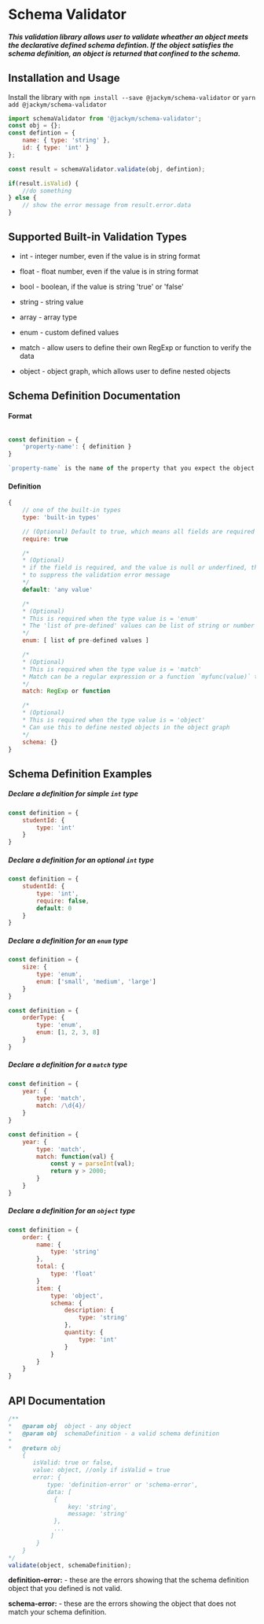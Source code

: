 # Schema Validator
##### This validation library allows user to validate wheather an object meets the declarative defined schema defintion. If the object satisfies the schema definition, an object is returned that confined to the schema.

## Installation and Usage
Install the library with `npm install --save @jackym/schema-validator` or `yarn add @jackym/schema-validator`

```javascript
import schemaValidator from '@jackym/schema-validator';
const obj = {};
const defintion = {
    name: { type: 'string' },
    id: { type: 'int' }
};

const result = schemaValidator.validate(obj, defintion);

if(result.isValid) {
    //do something
} else {
    // show the error message from result.error.data
}
```

## Supported Built-in Validation Types
* int - integer number, even if the value is in string format

* float - float number, even if the value is in string format

* bool - boolean, if the value is string 'true' or 'false'

* string - string value

* array - array type

* enum - custom defined values

* match - allow users to define their own RegExp or function to verify the data

* object - object graph, which allows user to define nested objects

## Schema Definition Documentation
#### Format
```javascript

const definition = {
    'property-name': { definition }
}

`property-name` is the name of the property that you expect the object to have
```


#### Definition
```javascript
{
    // one of the built-in types
    type: 'built-in types'

    // (Optional) Default to true, which means all fields are required by default unless overwrite by users
    require: true

    /*
    * (Optional)
    * if the field is required, and the value is null or underfined, then you can provide a default value
    * to suppress the validation error message
    */
    default: 'any value'

    /*
    * (Optional)
    * This is required when the type value is = 'enum'
    * The 'list of pre-defined' values can be list of string or number
    */
    enum: [ list of pre-defined values ]

    /*
    * (Optional)
    * This is required when the type value is = 'match'
    * Match can be a regular expression or a function `myfunc(value)` that returns true of false
    */
    match: RegExp or function

    /*
    * (Optional)
    * This is required when the type value is = 'object'
    * Can use this to define nested objects in the object graph
    */
    schema: {}
}

```

## Schema Definition Examples

##### Declare a definition for simple `int` type
```javascript
const definition = {
    studentId: {
        type: 'int'
    }
}
```

##### Declare a definition for an optional `int` type
```javascript
const definition = {
    studentId: {
        type: 'int',
        require: false,
        default: 0
    }
}
```

##### Declare a definition for an `enum` type
```javascript
const definition = {
    size: {
        type: 'enum',
        enum: ['small', 'medium', 'large']
    }
}

const definition = {
    orderType: {
        type: 'enum',
        enum: [1, 2, 3, 8]
    }
}
```

##### Declare a definition for a `match` type
```javascript
const definition = {
    year: {
        type: 'match',
        match: /\d{4}/
    }
}

const definition = {
    year: {
        type: 'match',
        match: function(val) {
            const y = parseInt(val);
            return y > 2000;
        }
    }
}
```

##### Declare a definition for an `object` type
```javascript
const definition = {
    order: {
        name: {
            type: 'string'
        },
        total: {
            type: 'float'
        }
        item: {
            type: 'object',
            schema: {
                description: {
                    type: 'string'
                },
                quantity: {
                    type: 'int'
                }
            }
        }
    }
}

```

## API Documentation
```javascript
/**
*   @param obj  object - any object
*   @param obj  schemaDefinition - a valid schema definition
*
*   @return obj
    {
       isValid: true or false,
       value: object, //only if isValid = true
       error: {
           type: 'definition-error' or 'schema-error',
           data: [
             {
                 key: 'string',
                 message: 'string'
             },
             ...
            ]
        }
    }
*/
validate(object, schemaDefinition);

```

**definition-error:** - these are the errors showing that the schema definition object that you defined is not valid.

**schema-error:** - these are the errors showing the object that does not match your schema definition.


